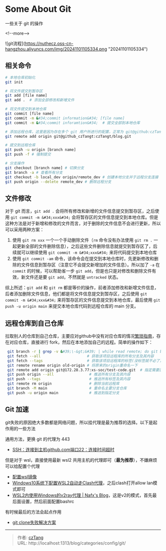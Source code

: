 # Some About Git


一些关于 git 的操作

&lt;!--more--&gt; 

![git流程](https://nuthecz.oss-cn-hangzhou.aliyuncs.com/img/20241101105334.png &#34;20241101105334&#34;)

## 相关命令
```bash
# 本地仓库初始化
git init 

# 将文件提交到暂存区
git add [file name] 
git add .  # 添加全部修改和新增文件

# 将文件提交到本地仓库
git commit [file name] 
git commit -m &#34;commit information&#34; [file name]
git commit -m &#34;commit inforamtion&#34; 	# 提交全部到本地仓库

# 添加远程仓库，这里是因为存在多个 git 用户所进行的配置，正常为 git@github:czTangt/blog.git
git remote add origin git@github_czTangt:czTangt/blog.git

# 提交到远程仓库
git push -u origin [branch name]
git push -f # 强制提交

# 分支操作
git checkout [branch name] # 切换分支
git branch -a # 查看所有分支
git checkout -b local_dev origin/remote_dev # 创建本地分支并于远程分支连接
git push origin --delete remote_dev # 删除远程分支
```

## 文件修改

对于 git 而言，`git add .` 会将所有修改和新增的文件信息提交到暂存区，之后使用 `git commit -m &#34;xxx&#34;` 会将暂存区的文件信息提交到本地仓库。但是这种方法是对于新增和修改的文件而言，对于删除的文件信息不会进行更新，所以可以采用两种方案：

1. 使用 `git rm xxx` 一个一个手动删除文件（`rm` 命令没有办法使用 `git rm .` 一起更新全部的文件删除信息），之后这些文件删除信息就提交到暂存区了，后续就可以继续使用 `git commit -m &#34;xxx&#34;` 来将代码提交到本地仓库
2. 使用 `git commit -am` 命令，该命令会在提交到本地仓库时，先更新修改和删除的文件信息到暂存区（注意它不会提交新增加的文件信息）。所以加了 `-a` 在 `commit` 的时候，可以帮助省一步 `git add`，但是也只是对修改和删除文件有效，新文件还是要 `git add`，不然就是 `untracked` 状态。

综上所述：`git add` 和 `git rm` 都是等价的操作，前者添加修改和新增文件信息，后者添加删除文件信息，他们都是将文件信息提交到暂存区，之后使用 `git commit -m &#34;xxx&#34;` 来将暂存区的文件信息提交到本地仓库，最后使用 `git push -u origin main` 来提交本地仓库代码到远程仓库的 main 分支。

## 远程仓库到自己仓库
拉取别人的仓库到自己仓库，主要应对github中没有对应仓库的情况[繁琐指南](https://blog.csdn.net/wangyangzhizunwudi/article/details/127330070)，存在对应仓库，直接进行 fork，然后在本地添加自己的远程。简单的操作如下：

```bash
 git branch -r | grep -v &#39;\-&gt;&#39; | while read remote; do git branch --track &#34;${remote#origin/}&#34; &#34;$remote&#34;;done   # 获取所有远程分支到本地
 git fetch --all				 	 # 获取该项目远程库的所有分支及其内容
 git fetch --tags					 # 获取该项目远程库的标签(没标签就不必了)
 git remote rename origin old-origin # 将原来的origin重命名一下
 git remote add origin git@172.28.3.77:xs-soc/test-code.git  # 指定需要迁移到新的目标地址(自己的仓库)
 git push origin --all				  # 推送所有分支及其内容
 git push --tags					  # 推送所有标签及其内容
 git remote rm origin                 # 删除当前远程库
 git branch -M main					  # 重命名主要分支仓库	
 git push -u origin main			  # 推送到指定分支
```

## Git 加速
git失败的原因绝大多数都是网络问题，所以挂代理是最为推荐的选择。以下是起作用的一些方法

通用方法，更换 git 的代理为 443
- [SSH：连接到主机github.com端口22：连接时间超时](https://www.cnblogs.com/tsalita/p/16181711.html)

但是对于 wsl，直接使用最新 wsl2 共用主机的代理即可（**最为推荐**），不嫌麻烦可以给配置个代理
- [配置wsl镜像](https://github.com/microsoft/WSL/issues/10753)
- [Windows10系统下配置WSL2自动走Clash代理](https://wph.im/199.html)，之后clash打开allow lan模式即可
- [WSL2内使用Windows的v2ray代理 | Nafx&#39;s Blog](https://nafx.top/archives/88ca14b9#5-etc-resolv-conf重启丢失)，这是v2的模式，首先最后面设置，然后前面配置bashrc

有时候最后的方法会起点作用
- [git clone失败解决方案](https://blog.csdn.net/m0_38068229/article/details/108205928)



---

> 作者: [czTang](https://github.com/czTangt)  
> URL: http://localhost:1313/blog/categories/config/git/  

